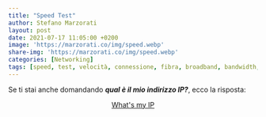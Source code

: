 ```yaml
---
title: "Speed Test"
author: Stefano Marzorati
layout: post
date: 2021-07-17 11:05:00 +0200
image: 'https://marzorati.co/img/speed.webp'
share-img: 'https://marzorati.co/img/speed.webp'
categories: [Networking]
tags: [speed, test, velocità, connessione, fibra, broadband, bandwidth, speedtest, speed test, bandwidth speed test, internet speed test, broadband speed test, internet, network, broadband, latency, ping, throughput, download, upload, connection, dsl, adsl, cable, t1, isp, voip, ip, p address, tcp]
---
```

<center>
<script src="https://ws.nperf.com/partner/js?k=33320d1b-1d22-4731-a225-7e710332a1f8"></script>
</center>

Se ti stai anche domandando ***qual è il mio indirizzo IP?***, ecco la risposta:

<!--- Begin WIMI Script --->
<div style="text-align: center;"><script type="text/javascript" src="https://ajax.googleapis.com/ajax/libs/jquery/1.9.1/jquery.min.js"></script><script type="text/javascript" src="https://www.whatismyip.com/custom/wimi-script.js"></script></div>

<center><script type='text/javascript' src='https://it.ipshu.com/myip_location.js?lang=it'></script></center>

<center><script type="text/javascript" language="javascript" src="http://en.dnstools.ch/out/2.js"></script><noscript><a href="http://en.dnstools.ch/show-my-ip.html" target="_blank">What's my IP</a></noscript></center>